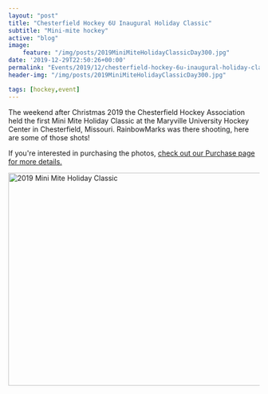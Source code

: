 ```yaml
---
layout: "post"
title: "Chesterfield Hockey 6U Inaugural Holiday Classic"
subtitle: "Mini-mite hockey"
active: "blog"
image:
    feature: "/img/posts/2019MiniMiteHolidayClassicDay300.jpg"
date: '2019-12-29T22:50:26+00:00'
permalink: "Events/2019/12/chesterfield-hockey-6u-inaugural-holiday-classic"
header-img: "/img/posts/2019MiniMiteHolidayClassicDay300.jpg"

tags: [hockey,event]
---
```


The weekend after Christmas 2019 the Chesterfield Hockey Association held the first Mini Mite Holiday Classic at the Maryville University Hockey Center in Chesterfield, Missouri. RainbowMarks was there shooting, here are some of those shots!

If you&#39;re interested in purchasing the photos,&nbsp;<a href="/Purchase">check out our Purchase page for more details.</a>

<div class="d-flex justify-content-center"><a data-flickr-embed="true" data-footer="true" data-header="true" href="https://www.flickr.com/photos/chammond/albums/72157712391647611" title="2019 Mini Mite Holiday Classic"><img alt="2019 Mini Mite Holiday Classic" height="427" src="https://live.staticflickr.com/65535/49285492387_f4c49d911b_z.jpg" width="640" /></a> <script async src="https://embedr.flickr.com/assets/client-code.js" charset="utf-8"></script></div>